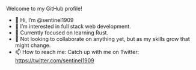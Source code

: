 Welcome to my GitHub profile!

- 👋 Hi, I’m @sentinel1909
- 👀 I’m interested in full stack web development.
- 🌱 Currently focused on learning Rust.
- 💞️ Not looking to collaborate on anything yet, but as my skills grow that might change.
- 📫 How to reach me: Catch up with me on Twitter: https://twitter.com/sentinel1909


